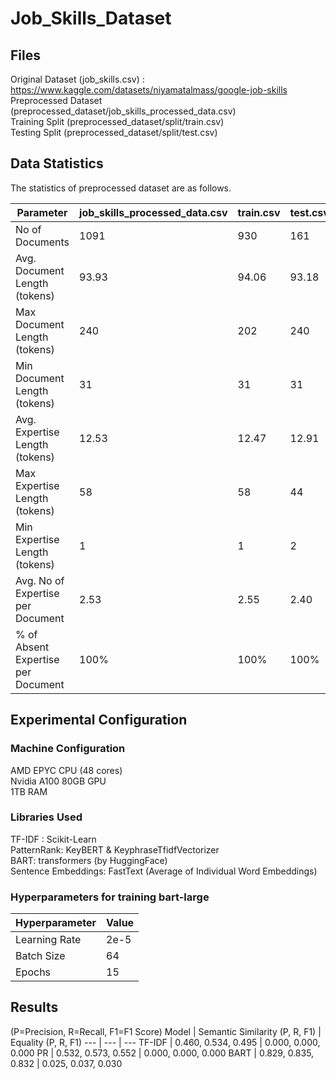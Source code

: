 # Job_Skills_Dataset


## Files
Original Dataset (job_skills.csv) : https://www.kaggle.com/datasets/niyamatalmass/google-job-skills  
Preprocessed Dataset (preprocessed_dataset/job_skills_processed_data.csv)  
Training Split (preprocessed_dataset/split/train.csv)  
Testing Split (preprocessed_dataset/split/test.csv)  

## Data Statistics
The statistics of preprocessed dataset are as follows.

Parameter | job_skills_processed_data.csv | train.csv | test.csv
--- | --- | --- | ---
No of Documents | 1091 | 930 | 161
Avg. Document Length (tokens)	| 93.93 | 94.06 | 93.18
Max Document Length (tokens) | 240 | 202 | 240
Min Document Length (tokens)	| 31 | 31 | 31
Avg. Expertise Length (tokens)	| 12.53 | 12.47 | 12.91
Max Expertise Length (tokens)	| 58 | 58 | 44
Min Expertise Length (tokens)	| 1 | 1 | 2
Avg. No of Expertise per Document	| 2.53 | 2.55 | 2.40
% of Absent Expertise per Document	| 100% | 100% | 100%




## Experimental Configuration

### Machine Configuration

AMD EPYC CPU (48 cores)  
Nvidia A100 80GB GPU  
1TB RAM 

### Libraries Used
TF-IDF : Scikit-Learn  
PatternRank: KeyBERT & KeyphraseTfidfVectorizer  
BART: transformers (by HuggingFace)  
Sentence Embeddings: FastText (Average of Individual Word Embeddings)  

### Hyperparameters for training bart-large
Hyperparameter | Value
--- | ---
Learning Rate | 2e-5
Batch Size | 64
Epochs | 15


## Results
(P=Precision, R=Recall, F1=F1 Score)
Model | Semantic Similarity (P, R, F1) | Equality (P, R, F1)
--- | --- | ---
TF-IDF | 0.460, 0.534, 0.495 | 0.000, 0.000, 0.000
PR | 0.532, 0.573, 0.552 | 0.000, 0.000, 0.000
BART | 0.829, 0.835, 0.832 | 0.025, 0.037, 0.030
